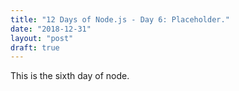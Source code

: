 ```yaml
---
title: "12 Days of Node.js - Day 6: Placeholder."
date: "2018-12-31"
layout: "post"
draft: true
---
```


This is the sixth day of node.
